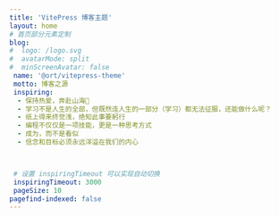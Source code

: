 ```yaml
---
title: 'VitePress 博客主题'
layout: home
# 首页部分元素定制
blog:
#  logo: /logo.svg
#  avatarMode: split
#  minScreenAvatar: false
 name: '@ort/vitepress-theme'
 motto: 博客之源
 inspiring:
  - 保持热爱，奔赴山海🎨
  - 学习不是人生的全部，但既然连人生的一部分（学习）都无法征服，还能做什么呢？
  - 纸上得来终觉浅，绝知此事要躬行
  - 编程不仅仅是一项技能，更是一种思考方式
  - 成为，而不是看似
  - 信念和目标必须永远洋溢在我们的内心



 # 设置 inspiringTimeout 可以实现自动切换
 inspiringTimeout: 3000
 pageSize: 10
pagefind-indexed: false
---
```

